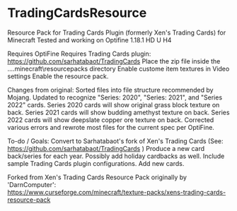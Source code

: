 # TradingCardsResource
Resource Pack for Trading Cards Plugin (formerly Xen's Trading Cards) for Minecraft
Tested and working on Optifine 1.18.1 HD U H4

Requires OptiFine
Requires Trading Cards plugin: https://github.com/sarhatabaot/TradingCards
Place the zip file inside the ...\.minecraft\resourcepacks directory
Enable custome item textures in Video settings
Enable the resource pack.

Changes from original:
Sorted files into file structure recommended by Mojang.
Updated to recognize "Series: 2020", "Series: 2021", and "Series 2022" cards.
Series 2020 cards will show original grass block texture on back.
Series 2021 cards will show budding amethyst texture on back.
Series 2022 cards will show deepslate copper ore texture on back.
Corrected various errors and rewrote most files for the current spec per OptiFine.


To-do / Goals:
Convert to Sarhatabaot's fork of Xen's Trading Cards (See: https://github.com/sarhatabaot/TradingCards )
Produce a new card back/series for each year.
Possibly add holiday cardbacks as well.
Include sample Trading Cards plugin configurations.
Add new cards.


Forked from Xen's Trading Cards Resource Pack originally by 'DarnComputer':<br />https://www.curseforge.com/minecraft/texture-packs/xens-trading-cards-resource-pack<br />
